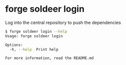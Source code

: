 # forge soldeer login

Log into the central repository to push the dependencies

```bash
$ forge soldeer login --help
Usage: forge soldeer login

Options:
  -h, --help  Print help

For more information, read the README.md
```